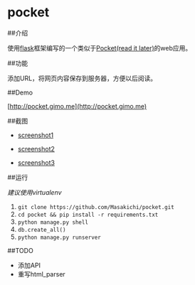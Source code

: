 pocket
======

##介绍

使用[flask](http://flask.pocoo.org/)框架编写的一个类似于[Pocket(read it later)](http://getpocket.com)的web应用。

##功能

添加URL，将网页内容保存到服务器，方便以后阅读。

##Demo

[http://pocket.gimo.me](http://pocket.gimo.me)

##截图

- [screenshot1](http://ww1.sinaimg.cn/large/4b31c31egw1ei6jll3v7bj20lo0gxdhw.jpg)

- [screenshot2](http://ww1.sinaimg.cn/large/4b31c31egw1ei6jm8o5ahj20k00zk0ut.jpg)

- [screenshot3](http://ww1.sinaimg.cn/large/4b31c31egw1ei6jmggeucj20k00zk0wy.jpg)

##运行

*建议使用virtualenv*

1. `git clone https://github.com/Masakichi/pocket.git`
2. `cd pocket && pip install -r requirements.txt`
3. `python manage.py shell`
4. `db.create_all()`
5. `python manage.py runserver`

##TODO

- 添加API
- 重写html_parser
